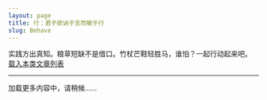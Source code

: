 ```yaml
---
layout: page
title: 行：君子欲讷于言而敏于行
slug: Behave
---
```

<div class="prelude">
实践方出真知。粮草短缺不是借口。竹杖芒鞋轻胜马，谁怕？一起行动起来吧。
</div>
<a id="getlist" href="/indexes/bycategories/2">载入本类文章列表</a>
<div id="indexcontainer"></div><hr/>
<div class="posts">
<div class="load">
</div>
</div>
<a id="next">加载更多内容中，请稍候……</a>


<script type="text/javascript" src="/public/js/jquery.min.js"></script>
<script type="text/javascript" src="/public/js/whyhow.js"></script>
<script>
var urls=new Array();
{% for post in site.categories['行']  %}
 {% if post.url %}
	urls[urls.length]="{{ post.url }}";
 {% endif %}
{% endfor %}
var index = 0;
if(urls.length>0){
	$('#next').attr('href',urls[0]);
}else{
	$('#next').html('未发现更多内容');
}

   fetchingContent = false;    
   window.onscroll = yHandler;
   $(document).ready(function(){
    yHandler();
    getIndex();
   });
</script>


